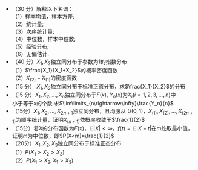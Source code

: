 -  （30 分）解释以下名词：<br />（1）样本均值，样本方差;<br />（2）统计量;<br />（3）次序统计量;<br />（4）中位数，样本中位数;<br />（5）经验分布;<br />（6）无偏估计. 
-  （40 分）$X_1,X_2$独立同分布于参数为1的指数分布<br />（1）$\frac{X_1}{X_1+X_2}$的概率密度函数<br />（2）$X_{(2)}-X_{(1)}$的密度函数 
-  （15 分） $X_1,X_2$独立同分布于标准正态分布，求$\frac{X_1}{X_2}$的分布 
-  （15 分）$X_1,X_2,...,X_{n}$独立同分布于$F(x)$, $Y_n(x)$为$X_i(i=1,2,3,...,n)$中<br />小于等于$x$的个数.求$\lim\limits_{n\rightarrow\infty}\frac{Y_n}{n}$ 
-  （15分）$X_1,X_2,...,X_{2n+1}$独立同分布，且均服从 $U(0,1)$，$X_{(1)},X_{(2)},...,X_{(2n+1)}$为顺序统计量，证明$X_{(n+1)}$依概率收敛于$\frac{1}{2}$ 
-  （15分）若$X$的分布函数为$F(x)$，$\mathbb E|X|<\infty$，$f(t)=\mathbb E|X-t|$在$m$处取最小值，证明$m$为中位数，即$P(X<m)=\frac{1}{2}$ 
-  （20分）$X_1,X_2,X_3$独立同分布于标准正态分布<br />（1）$P(X_1>X_2>X_3)$<br />（2）$P(X_1>X_2,X_1>X_3)$ 
